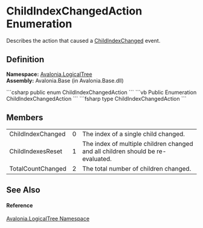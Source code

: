 # ChildIndexChangedAction Enumeration


Describes the action that caused a <a href="E_Avalonia_LogicalTree_IChildIndexProvider_ChildIndexChanged">ChildIndexChanged</a> event.



## Definition
**Namespace:** <a href="N_Avalonia_LogicalTree">Avalonia.LogicalTree</a>  
**Assembly:** Avalonia.Base (in Avalonia.Base.dll)

<Tabs groupId="api-code-preview">
<TabItem value="csharp" label="C#">
```csharp
public enum ChildIndexChangedAction
```
</TabItem>
<TabItem value="vb" label="VB">
```vb
Public Enumeration ChildIndexChangedAction
```
</TabItem>
<TabItem value="fsharp" label="F#">
```fsharp
type ChildIndexChangedAction
```
</TabItem>
</Tabs>



## Members
<table>
<tr>
<td>ChildIndexChanged</td>
<td>0</td>
<td>The index of a single child changed.</td>
</tr>
<tr>
<td>ChildIndexesReset</td>
<td>1</td>
<td>The index of multiple children changed and all children should be re-evaluated.</td>
</tr>
<tr>
<td>TotalCountChanged</td>
<td>2</td>
<td>The total number of children changed.</td>
</tr>
</table>

## See Also


#### Reference
<a href="N_Avalonia_LogicalTree">Avalonia.LogicalTree Namespace</a>  

